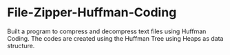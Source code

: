 # File-Zipper-Huffman-Coding
Built a program to compress and decompress text files using Huffman Coding. The codes are created using the Huffman Tree using Heaps as data structure.
